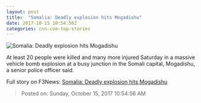```yaml
---
layout: post
title:  "Somalia: Deadly explosion hits Mogadishu"
date: 2017-10-15 10:54:56Z
categories: cnn-com-top-stories
---
```


![Somalia: Deadly explosion hits Mogadishu](http://cdn.cnn.com/cnnnext/dam/assets/150325082132-social-gfx-breaking-news-super-tease.jpg)

At least 20 people were killed and many more injured Saturday in a massive vehicle bomb explosion at a busy junction in the Somali capital, Mogadishu, a senior police officer said.


Full story on F3News: [Somalia: Deadly explosion hits Mogadishu](http://www.f3nws.com/n/WkK2kB)

> Posted on: Sunday, October 15, 2017 10:54:56 AM
